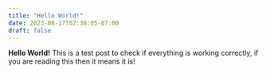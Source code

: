 ```yaml
---
title: "Hello World!"
date: 2023-08-17T02:38:05-07:00
draft: false
---
```


**Hello World!** This is a test post to check if everything is working correctly, if you are reading this
then it means it is!
